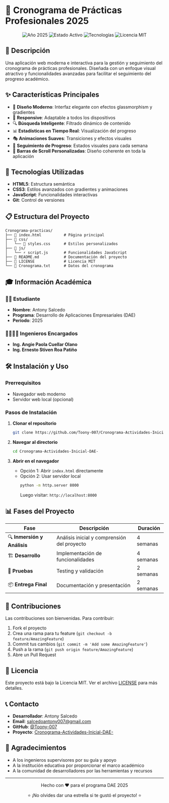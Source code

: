 # 📅 Cronograma de Prácticas Profesionales 2025

<div align="center">
  <img src="https://img.shields.io/badge/Año-2025-blue?style=for-the-badge" alt="Año 2025">
  <img src="https://img.shields.io/badge/Estado-Activo-success?style=for-the-badge" alt="Estado Activo">
  <img src="https://img.shields.io/badge/Tecnología-HTML%20%7C%20CSS%20%7C%20JS-orange?style=for-the-badge" alt="Tecnologías">
  <img src="https://img.shields.io/badge/Licencia-MIT-green?style=for-the-badge" alt="Licencia MIT">
</div>

## 🎯 Descripción

Una aplicación web moderna e interactiva para la gestión y seguimiento del cronograma de prácticas profesionales. Diseñada con un enfoque visual atractivo y funcionalidades avanzadas para facilitar el seguimiento del progreso académico.

## ✨ Características Principales

- 🎨 **Diseño Moderno**: Interfaz elegante con efectos glassmorphism y gradientes
- 📱 **Responsive**: Adaptable a todos los dispositivos
- 🔍 **Búsqueda Inteligente**: Filtrado dinámico de contenido
- 📊 **Estadísticas en Tiempo Real**: Visualización del progreso
- 🎭 **Animaciones Suaves**: Transiciones y efectos visuales
- 🎯 **Seguimiento de Progreso**: Estados visuales para cada semana
- 🌈 **Barras de Scroll Personalizadas**: Diseño coherente en toda la aplicación

## 🚀 Tecnologías Utilizadas

- **HTML5**: Estructura semántica
- **CSS3**: Estilos avanzados con gradientes y animaciones
- **JavaScript**: Funcionalidades interactivas
- **Git**: Control de versiones

## 📋 Estructura del Proyecto

```
Cronograma-practicas/
├── 📄 index.html          # Página principal
├── 📁 css/
│   └── 🎨 styles.css      # Estilos personalizados
├── 📁 js/
│   └── ⚡ script.js       # Funcionalidades JavaScript
├── 📄 README.md           # Documentación del proyecto
├── 📄 LICENSE             # Licencia MIT
└── 📄 Cronograma.txt      # Datos del cronograma
```

## 🎓 Información Académica

### 👨‍🎓 Estudiante
- **Nombre**: Antony Salcedo
- **Programa**: Desarrollo de Aplicaciones Empresariales (DAE)
- **Período**: 2025

### 👩‍🏫👨‍🏫 Ingenieros Encargados
- **Ing. Angie Paola Cuellar Olano**
- **Ing. Ernesto Stiven Roa Patiño**

## 🛠️ Instalación y Uso

### Prerrequisitos
- Navegador web moderno
- Servidor web local (opcional)

### Pasos de Instalación

1. **Clonar el repositorio**
   ```bash
   git clone https://github.com/Toony-007/Cronograma-Actividades-Inicial-DAE-.git
   ```

2. **Navegar al directorio**
   ```bash
   cd Cronograma-Actividades-Inicial-DAE-
   ```

3. **Abrir en el navegador**
   - Opción 1: Abrir `index.html` directamente
   - Opción 2: Usar servidor local
     ```bash
     python -m http.server 8000
     ```
     Luego visitar: `http://localhost:8000`

## 📊 Fases del Proyecto

| Fase | Descripción | Duración |
|------|-------------|----------|
| 🔍 **Inmersión y Análisis** | Análisis inicial y comprensión del proyecto | 4 semanas |
| 🏗️ **Desarrollo** | Implementación de funcionalidades | 4 semanas |
| 🧪 **Pruebas** | Testing y validación | 2 semanas |
| 📦 **Entrega Final** | Documentación y presentación | 2 semanas |

## 🤝 Contribuciones

Las contribuciones son bienvenidas. Para contribuir:

1. Fork el proyecto
2. Crea una rama para tu feature (`git checkout -b feature/AmazingFeature`)
3. Commit tus cambios (`git commit -m 'Add some AmazingFeature'`)
4. Push a la rama (`git push origin feature/AmazingFeature`)
5. Abre un Pull Request

## 📝 Licencia

Este proyecto está bajo la Licencia MIT. Ver el archivo [LICENSE](LICENSE) para más detalles.

## 📞 Contacto

- **Desarrollador**: Antony Salcedo
- **Email**: [salcedoantony007@gmail.com](salcedoantony007@gmail.com)
- **GitHub**: [@Toony-007](https://github.com/Toony-007)
- **Proyecto**: [Cronograma-Actividades-Inicial-DAE-](https://github.com/Toony-007/Cronograma-Actividades-Inicial-DAE-)

## 🙏 Agradecimientos

- A los ingenieros supervisores por su guía y apoyo
- A la institución educativa por proporcionar el marco académico
- A la comunidad de desarrolladores por las herramientas y recursos

---

<div align="center">
  <p>Hecho con ❤️ para el programa DAE 2025</p>
  <p>⭐ ¡No olvides dar una estrella si te gustó el proyecto! ⭐</p>
</div>